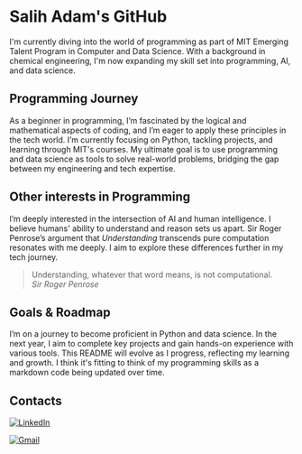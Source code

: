 # Salih Adam's GitHub  

I'm currently diving into the world of programming as part of MIT Emerging Talent
Program in Computer and Data Science. With a background in chemical engineering,
I'm now expanding my skill set into programming, AI, and data science.

## Programming Journey

As a beginner in programming, I’m fascinated by the logical and mathematical
aspects of coding, and I’m eager to apply these principles in the tech world.
I’m currently focusing on Python, tackling projects, and learning through MIT's
courses. My ultimate goal is to use programming and data science as tools to
solve real-world problems, bridging the gap between my engineering and tech expertise.

## Other interests in Programming

I’m deeply interested in the intersection of AI and human intelligence. I believe
humans' ability to understand and reason sets us apart. Sir Roger Penrose’s argument
that _Understanding_ transcends pure computation resonates with me deeply. I aim
to explore these differences further in my tech journey.
 > Understanding, whatever that word means, is not computational.  
 > _Sir Roger Penrose_  
  
## Goals & Roadmap

I’m on a journey to become proficient in Python and data science. In the next year,
I aim to complete key projects and gain hands-on experience with various tools. This
README will evolve as I progress, reflecting my learning and growth. I think it's
fitting to think of my programming skills as a markdown code being updated over time.

## Contacts

[![LinkedIn](https://img.shields.io/badge/LinkedIn-Profile-blue?style=for-the-badge&logo=linkedin)](https://www.linkedin.com/in/adam090/)  

[![Gmail](https://img.shields.io/badge/Gmail-Email-red?style=for-the-badge&logo=gmail)](mailto:adamx090@gmail.com)

